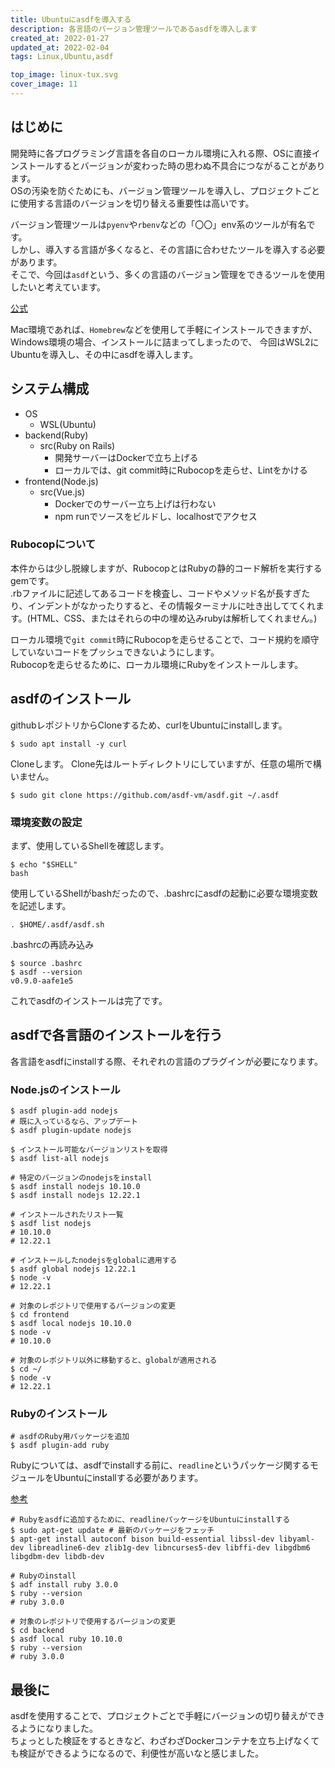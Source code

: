 ```yaml
---
title: Ubuntuにasdfを導入する
description: 各言語のバージョン管理ツールであるasdfを導入します
created_at: 2022-01-27
updated_at: 2022-02-04
tags: Linux,Ubuntu,asdf

top_image: linux-tux.svg
cover_image: 11
---
```


## はじめに
開発時に各プログラミング言語を各自のローカル環境に入れる際、OSに直接インストールするとバージョンが変わった時の思わぬ不具合につながることがあります。  
OSの汚染を防ぐためにも、バージョン管理ツールを導入し、プロジェクトごとに使用する言語のバージョンを切り替える重要性は高いです。  

バージョン管理ツールは```pyenv```や```rbenv```などの「〇〇」env系のツールが有名です。  
しかし、導入する言語が多くなると、その言語に合わせたツールを導入する必要があります。  
そこで、今回は```asdf```という、多くの言語のバージョン管理をできるツールを使用したいと考えています。  

[公式](https://github.com/asdf-vm/asdf)

Mac環境であれば、```Homebrew```などを使用して手軽にインストールできますが、Windows環境の場合、インストールに詰まってしまったので、 今回はWSL2にUbuntuを導入し、その中にasdfを導入します。


## システム構成
- OS
    - WSL(Ubuntu)
- backend(Ruby)
    - src(Ruby on Rails)
        - 開発サーバーはDockerで立ち上げる
        - ローカルでは、git commit時にRubocopを走らせ、Lintをかける
- frontend(Node.js)
    - src(Vue.js)
        - Dockerでのサーバー立ち上げは行わない
        - npm runでソースをビルドし、localhostでアクセス


### Rubocopについて
本件からは少し脱線しますが、RubocopとはRubyの静的コード解析を実行するgemです。  
.rbファイルに記述してあるコードを検査し、コードやメソッド名が長すぎたり、インデントがなかったりすると、その情報ターミナルに吐き出しててくれます。(HTML、CSS、またはそれらの中の埋め込みrubyは解析してくれません。)  

ローカル環境で```git commit```時にRubocopを走らせることで、コード規約を順守していないコードをプッシュできないようにします。  
Rubocopを走らせるために、ローカル環境にRubyをインストールします。


## asdfのインストール
githubレポジトリからCloneするため、curlをUbuntuにinstallします。
```[Ubuntu bash]
$ sudo apt install -y curl
```

Cloneします。
Clone先はルートディレクトリにしていますが、任意の場所で構いません。  
```[Ubuntu bash]
$ sudo git clone https://github.com/asdf-vm/asdf.git ~/.asdf
```

### 環境変数の設定
まず、使用しているShellを確認します。  
```[Ubuntu bash]
$ echo "$SHELL"
bash
```

使用しているShellがbashだったので、.bashrcにasdfの起動に必要な環境変数を記述します。  

```[.bashrc]
. $HOME/.asdf/asdf.sh
```

.bashrcの再読み込み
```[Ubuntu bash]
$ source .bashrc
$ asdf --version
v0.9.0-aafe1e5
```

これでasdfのインストールは完了です。  


## asdfで各言語のインストールを行う
各言語をasdfにinstallする際、それぞれの言語のプラグインが必要になります。  

### Node.jsのインストール
```[Ubuntu bash]
$ asdf plugin-add nodejs
# 既に入っているなら、アップデート
$ asdf plugin-update nodejs

$ インストール可能なバージョンリストを取得
$ asdf list-all nodejs

# 特定のバージョンのnodejsをinstall
$ asdf install nodejs 10.10.0
$ asdf install nodejs 12.22.1

# インストールされたリスト一覧
$ asdf list nodejs
# 10.10.0
# 12.22.1

# インストールしたnodejsをglobalに適用する
$ asdf global nodejs 12.22.1
$ node -v
# 12.22.1

# 対象のレポジトリで使用するバージョンの変更
$ cd frontend
$ asdf local nodejs 10.10.0
$ node -v 
# 10.10.0

# 対象のレポジトリ以外に移動すると、globalが適用される
$ cd ~/
$ node -v
# 12.22.1
```

### Rubyのインストール
```[Ubuntu bash]
# asdfのRuby用パッケージを追加
$ asdf plugin-add ruby
```

Rubyについては、asdfでinstallする前に、```readline```というパッケージ関するモジュールをUbuntuにinstallする必要があります。  

[参考](https://github.com/rbenv/ruby-build/wiki)

```[Ubuntu bash]
# Rubyをasdfに追加するために、readlineパッケージをUbuntuにinstallする
$ sudo apt-get update # 最新のパッケージをフェッチ
$ apt-get install autoconf bison build-essential libssl-dev libyaml-dev libreadline6-dev zlib1g-dev libncurses5-dev libffi-dev libgdbm6 libgdbm-dev libdb-dev

# Rubyのinstall
$ adf install ruby 3.0.0
$ ruby --version
# ruby 3.0.0

# 対象のレポジトリで使用するバージョンの変更
$ cd backend
$ asdf local ruby 10.10.0
$ ruby --version
# ruby 3.0.0
```


## 最後に
asdfを使用することで、プロジェクトごとで手軽にバージョンの切り替えができるようになりました。  
ちょっとした検証をするときなど、わざわざDockerコンテナを立ち上げなくても検証ができるようになるので、利便性が高いなと感じました。